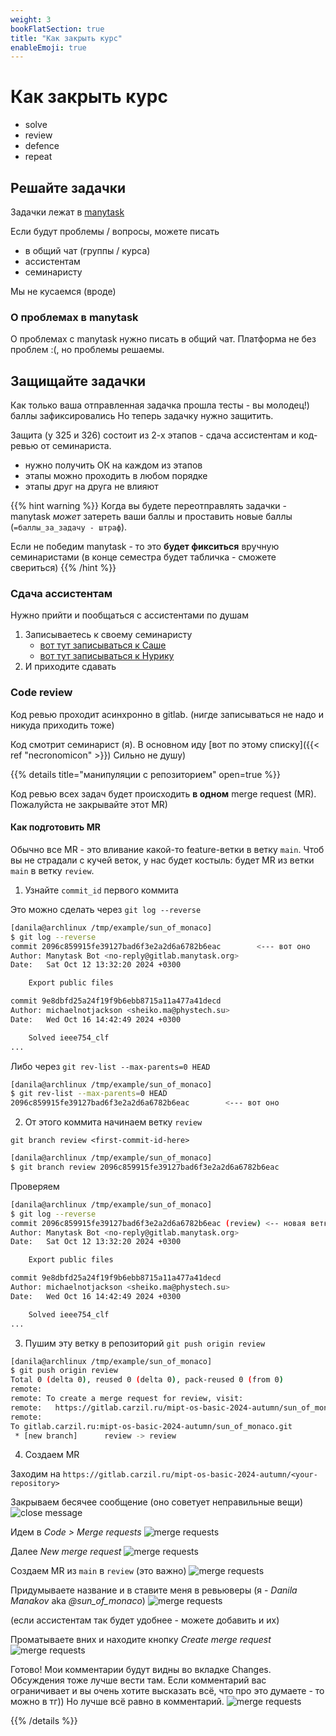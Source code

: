 ```yaml
---
weight: 3
bookFlatSection: true
title: "Как закрыть курс"
enableEmoji: true
---
```


# Как закрыть курс

- solve
- review
- defence
- repeat


## Решайте задачки

Задачки лежат в [manytask](https://manytask.carzil.ru/)

Если будут проблемы / вопросы, можете писать
- в общий чат (группы / курса)
- ассистентам
- семинаристу

Мы не кусаемся (вроде)


### О проблемах в manytask

О проблемах с manytask нужно писать в общий чат.
Платформа не без проблем :(, но проблемы решаемы.


## Защищайте задачки

Как только ваша отправленная задачка прошла тесты - вы молодец!)
баллы зафиксировались
Но теперь задачку нужно защитить.

Защита (у 325 и 326) состоит из 2-х этапов - сдача ассистентам и код-ревью от семинариста.
- нужно получить ОК на каждом из этапов
- этапы можно проходить в любом порядке
- этапы друг на друга не влияют


{{% hint warning %}}
Когда вы будете переотправлять задачки - manytask _может_ затереть ваши баллы и
проставить новые баллы (`=баллы_за_задачу - штраф`).

Если не победим manytask - то это **будет фикситься** вручную семинаристами
(в конце семестра будет табличка - сможете свериться)
{{% /hint %}}


### Сдача ассистентам

Нужно прийти и пообщаться с ассистентами по душам
1. Записываетесь к своему семинаристу
    - [вот тут записываться к Саше](https://docs.google.com/spreadsheets/d/1sSEVlgJ6wxswy8wRAYNssv6l50isb3IjoY7u_KWcGfI/edit?gid=0#gid=0)
    - [вот тут записываться к Нурику](https://docs.google.com/spreadsheets/d/1sSEVlgJ6wxswy8wRAYNssv6l50isb3IjoY7u_KWcGfI/edit?gid=1431548494#gid=1431548494)
2. И приходите сдавать





### Code review

Код ревью проходит асинхронно в gitlab.
(нигде записываться не надо и никуда приходить тоже)

Код смотрит семинарист (я).
В основном иду [вот по этому списку]({{< ref "necronomicon" >}})
Сильно не душу)

{{% details title="манипуляции с репозиторием" open=true %}}

Код ревью всех задач будет происходить **в одном** merge request (MR).
Пожалуйста не закрывайте этот MR)


#### Как подготовить MR

Обычно все MR - это вливание какой-то feature-ветки в ветку `main`.
Чтоб вы не страдали с кучей веток, у нас будет костыль: будет MR из ветки `main`
в ветку `review`.

1. Узнайте `commit_id` первого коммита

Это можно сделать через `git log --reverse`
```bash
[danila@archlinux /tmp/example/sun_of_monaco]
$ git log --reverse
commit 2096c859915fe39127bad6f3e2a2d6a6782b6eac        <--- вот оно
Author: Manytask Bot <no-reply@gitlab.manytask.org>
Date:   Sat Oct 12 13:32:20 2024 +0300

    Export public files

commit 9e8dbfd25a24f19f9b6ebb8715a11a477a41decd
Author: michaelnotjackson <sheiko.ma@phystech.su>
Date:   Wed Oct 16 14:42:49 2024 +0300

    Solved ieee754_clf
...
```

Либо через `git rev-list --max-parents=0 HEAD`
```bash
[danila@archlinux /tmp/example/sun_of_monaco]
$ git rev-list --max-parents=0 HEAD
2096c859915fe39127bad6f3e2a2d6a6782b6eac        <--- вот оно
```

2. От этого коммита начинаем ветку `review`

`git branch review <first-commit-id-here>`
```bash
[danila@archlinux /tmp/example/sun_of_monaco]
$ git branch review 2096c859915fe39127bad6f3e2a2d6a6782b6eac
```

Проверяем
```bash
[danila@archlinux /tmp/example/sun_of_monaco]
$ git log --reverse
commit 2096c859915fe39127bad6f3e2a2d6a6782b6eac (review) <-- новая ветка review
Author: Manytask Bot <no-reply@gitlab.manytask.org>
Date:   Sat Oct 12 13:32:20 2024 +0300

    Export public files

commit 9e8dbfd25a24f19f9b6ebb8715a11a477a41decd
Author: michaelnotjackson <sheiko.ma@phystech.su>
Date:   Wed Oct 16 14:42:49 2024 +0300

    Solved ieee754_clf
...
```

3. Пушим эту ветку в репозиторий `git push origin review`

```bash
[danila@archlinux /tmp/example/sun_of_monaco]
$ git push origin review
Total 0 (delta 0), reused 0 (delta 0), pack-reused 0 (from 0)
remote:
remote: To create a merge request for review, visit:
remote:   https://gitlab.carzil.ru/mipt-os-basic-2024-autumn/sun_of_monaco/-/merge_requests/new?merge_request%5Bsource_branch%5D=review
remote:
To gitlab.carzil.ru:mipt-os-basic-2024-autumn/sun_of_monaco.git
 * [new branch]      review -> review
```

4. Создаем MR

Заходим на `https://gitlab.carzil.ru/mipt-os-basic-2024-autumn/<your-repository>`

Закрываем бесячее сообщение (оно советует неправильные вещи)
![close message](../../../instructions/create-merge-request-message.png)

Идем в _Code > Merge requests_
![merge requests](../../../instructions/mr-steps-1-2.png)

Далее _New merge request_
![merge requests](../../../instructions/mr-steps-3.png)

Создаем MR из `main` в `review` (это важно)
![merge requests](../../../instructions/mr-steps-4-5-6.png)

Придумываете название и в ставите меня в ревьюверы (я - _Danila Manakov_ aka _@sun_of_monaco_)
![merge requests](../../../instructions/mr-steps-7-8.png)

(если ассистентам так будет удобнее - можете добавить и их)

Проматываете вних и находите кнопку _Create merge request_
![merge requests](../../../instructions/mr-steps-9.png)

Готово!
Мои комментарии будут видны во вкладке Changes.
Обсуждения тоже лучше вести там.
Если комментарий вас ограничивает и вы очень хотите высказать всё, что про это
думаете - то можно в тг)) Но лучше всё равно в комментарий.
![merge requests](../../../instructions/mr-steps-10.png)

{{% /details %}}
